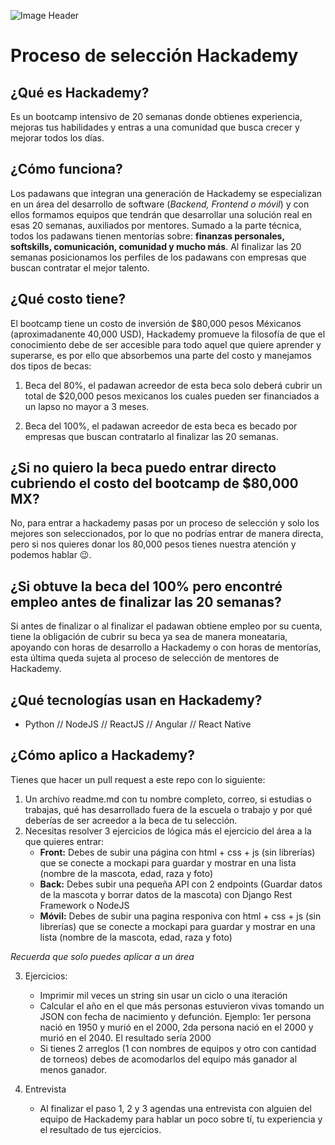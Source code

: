 ![Image Header](https://scontent.fmzt1-1.fna.fbcdn.net/v/t1.6435-9/152669709_1715386385311335_4237383846142032022_n.png?_nc_cat=111&ccb=1-3&_nc_sid=e3f864&_nc_eui2=AeFPN6WbwCzk8dd0nWJBNzJ8SAwqN3h5yNFIDCo3eHnI0SPLJWVgOn15e5qzeKatZ6I&_nc_ohc=y7S68cnsXAwAX-GtKfI&_nc_ht=scontent.fmzt1-1.fna&oh=e6ca04806a4d76879342f3a9984b3315&oe=60CA715F)

# Proceso de selección Hackademy

## ¿Qué es Hackademy?
Es un bootcamp intensivo de 20 semanas donde obtienes experiencia, mejoras tus habilidades y entras a una comunidad que busca crecer y mejorar todos los días.

## ¿Cómo funciona?
Los padawans que integran una generación de Hackademy se especializan en un área del desarrollo de software (*Backend, Frontend o móvil*) y con ellos formamos equipos que tendrán que desarrollar una solución real en esas 20 semanas, auxiliados por mentores.
Sumado a la parte técnica, todos los padawans tienen mentorías sobre: **finanzas personales, softskills, comunicación, comunidad y mucho más**.
Al finalizar las 20 semanas posicionamos los perfiles de los padawans con empresas que buscan contratar el mejor talento.

## ¿Qué costo tiene?
El bootcamp tiene un costo de inversión de $80,000 pesos Méxicanos (aproximadanente 40,000 USD), Hackademy promueve la filosofía de que el conocimiento debe de ser accesible para todo aquel que quiere aprender y superarse, es por ello que absorbemos una parte del costo y manejamos dos tipos de becas: 

1. Beca del 80%, el padawan acreedor de esta beca solo deberá cubrir un total de $20,000 pesos mexicanos los cuales pueden ser financiados a un lapso no mayor a 3 meses. 

2. Beca del 100%, el padawan acreedor de esta beca es becado por empresas que buscan contratarlo al finalizar las 20 semanas.


## ¿Si no quiero la beca puedo entrar directo cubriendo el costo del bootcamp de $80,000 MX?
No, para entrar a hackademy pasas por un proceso de selección y solo los mejores son seleccionados, por lo que no podrías entrar de manera directa, pero si nos quieres donar los 80,000 pesos tienes nuestra atención y podemos hablar 😉.

## ¿Si obtuve la beca del 100% pero encontré empleo antes de finalizar las 20 semanas?
Si antes de finalizar o al finalizar el padawan obtiene empleo por su cuenta, tiene la obligación de cubrir su beca ya sea de manera moneataria, apoyando con horas de desarrollo a Hackademy o con horas de mentorías, esta última queda sujeta al proceso de selección de mentores de Hackademy.

## ¿Qué tecnologías usan en Hackademy?
- Python // NodeJS // ReactJS // Angular // React Native 

## ¿Cómo aplico a Hackademy?
Tienes que hacer un pull request a este repo con lo siguiente:
1. Un archivo readme.md con tu nombre completo, correo, si estudias o trabajas, qué has desarrollado fuera de la escuela o trabajo y por qué
deberías de ser acreedor a la beca de tu selección.
2. Necesitas resolver 3 ejercicios de lógica más el ejercicio del área a la que quieres entrar:
   - **Front:** Debes de subir una página con html + css + js (sin librerías) que se conecte a mockapi para guardar y mostrar en una lista (nombre de la mascota, edad, raza y foto)
   - **Back:** Debes subir una pequeña API con 2 endpoints (Guardar datos de la mascota y borrar datos de la mascota) con Django Rest Framework o NodeJS
   - **Móvil:** Debes de subir una pagina responiva con html + css + js (sin librerías) que se conecte a mockapi para guardar y mostrar en una lista (nombre de la mascota, edad, raza y foto)

*Recuerda que solo puedes aplicar a un área*
   
3. Ejercicios:
   - Imprimir mil veces un string sin usar un ciclo o una iteración
   - Calcular el año en el que más personas estuvieron vivas tomando un JSON con fecha de nacimiento y defunción. Ejemplo: 1er persona nació en 1950 y murió en el 2000, 2da persona nació en el 2000 y murió en el 2040. El resultado sería 2000
   - Si tienes 2 arreglos (1 con nombres de equipos y otro con cantidad de torneos) debes de acomodarlos del equipo más ganador al menos ganador.

4. Entrevista
   - Al finalizar el paso 1, 2 y 3 agendas una entrevista con alguien del equipo de Hackademy para hablar un poco sobre tí, tu experiencia y el resultado de tus ejercicios.
